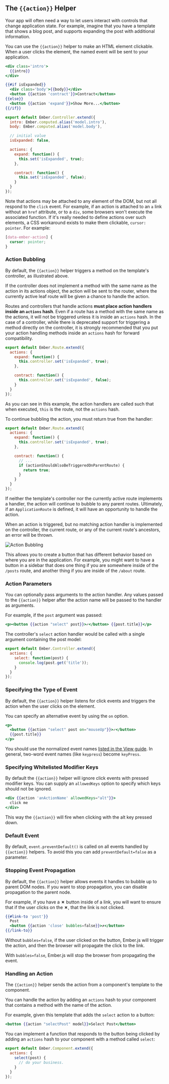 ## The `{{action}}` Helper

Your app will often need a way to let users interact with controls that
change application state. For example, imagine that you have a template
that shows a blog post, and supports expanding the post with additional
information.

You can use the `{{action}}` helper to make an HTML element clickable.
When a user clicks the element, the named event will be sent to your
application.

```app/templates/post.hbs
<div class='intro'>
  {{intro}}
</div>

{{#if isExpanded}}
  <div class='body'>{{body}}</div>
  <button {{action 'contract'}}>Contract</button>
{{else}}
  <button {{action 'expand'}}>Show More...</button>
{{/if}}
```

```app/controllers/post.js
export default Ember.Controller.extend({
  intro: Ember.computed.alias('model.intro'),
  body: Ember.computed.alias('model.body'),

  // initial value
  isExpanded: false,

  actions: {
    expand: function() {
      this.set('isExpanded', true);
    },

    contract: function() {
      this.set('isExpanded', false);
    }
  }
});
```

Note that actions may be attached to any element of the DOM, but not all
respond to the `click` event. For example, if an action is attached to an `a`
link without an `href` attribute, or to a `div`, some browsers won't execute
the associated function. If it's really needed to define actions over such
elements, a CSS workaround exists to make them clickable, `cursor: pointer`.
For example:

```css
[data-ember-action] {
  cursor: pointer;
}
```


### Action Bubbling

By default, the `{{action}}` helper triggers a method on the template's
controller, as illustrated above.

If the controller does not implement a method with the same name as the
action in its actions object, the action will be sent to the router, where
the currently active leaf route will be given a chance to handle the action.

Routes and controllers that handle actions **must place action handlers
inside an `actions` hash**. Even if a route has a method with the same name
as the actions, it will not be triggered unless it is inside an `actions` hash.
In the case of a controller, while there is deprecated support for triggering
a method directly on the controller, it is strongly recommended that you
put your action handling methods inside an `actions` hash for forward
compatibility.

```app/routes/post.js
export default Ember.Route.extend({
  actions: {
    expand: function() {
      this.controller.set('isExpanded', true);
    },

    contract: function() {
      this.controller.set('isExpanded', false);
    }
  }
});
```

As you can see in this example, the action handlers are called such
that when executed, `this` is the route, not the `actions` hash.

To continue bubbling the action, you must return true from the handler:

```app/routes/post.js
export default Ember.Route.extend({
  actions: {
    expand: function() {
      this.controller.set('isExpanded', true);
    },

    contract: function() {
      // ...
      if (actionShouldAlsoBeTriggeredOnParentRoute) {
        return true;
      }
    }
  }
});
```

If neither the template's controller nor the currently active route
implements a handler, the action will continue to bubble to any parent
routes. Ultimately, if an `ApplicationRoute` is defined, it will have an
opportunity to handle the action.

When an action is triggered, but no matching action handler is
implemented on the controller, the current route, or any of the
current route's ancestors, an error will be thrown.

![Action Bubbling](../../images/template-guide/action-bubbling.png)

This allows you to create a button that has different behavior based on
where you are in the application. For example, you might want to have a
button in a sidebar that does one thing if you are somewhere inside of
the `/posts` route, and another thing if you are inside of the `/about`
route.

### Action Parameters

You can optionally pass arguments to the action handler. Any values
passed to the `{{action}}` helper after the action name will be passed to
the handler as arguments.

For example, if the `post` argument was passed:

```handlebars
<p><button {{action "select" post}}>✓</button> {{post.title}}</p>
```

The controller's `select` action handler would be called with a single argument
containing the post model:

```app/controllers/post.js
export default Ember.Controller.extend({
  actions: {
    select: function(post) {
      console.log(post.get('title'));
    }
  }
});
```

### Specifying the Type of Event

By default, the `{{action}}` helper listens for click events and triggers
the action when the user clicks on the element.

You can specify an alternative event by using the `on` option.

```handlebars
<p>
  <button {{action "select" post on="mouseUp"}}>✓</button>
  {{post.title}}
</p>
```

You should use the normalized event names [listed in the View guide][1].
In general, two-word event names (like `keypress`) become `keyPress`.

[1]: http://emberjs.com/api/classes/Ember.View.html#toc_event-names

### Specifying Whitelisted Modifier Keys

By default the `{{action}}` helper will ignore click events with
pressed modifier keys. You can supply an `allowedKeys` option
to specify which keys should not be ignored.

```handlebars
<div {{action 'anActionName' allowedKeys="alt"}}>
  click me
</div>
```

This way the `{{action}}` will fire when clicking with the alt key
pressed down.

### Default Event
By default, `event.preventDefault()` is called on all events handled by `{{action}}` helpers. To avoid this you can add `preventDefault=false` as a parameter. 

### Stopping Event Propagation

By default, the `{{action}}` helper allows events it handles to bubble
up to parent DOM nodes. If you want to stop propagation, you can disable
propagation to the parent node.

For example, if you have a **✗** button inside of a link, you will want
to ensure that if the user clicks on the **✗**, that the link is not
clicked.

```handlebars
{{#link-to 'post'}}
  Post
  <button {{action 'close' bubbles=false}}>✗</button>
{{/link-to}}
```

Without `bubbles=false`, if the user clicked on the button, Ember.js
will trigger the action, and then the browser will propagate the click
to the link.

With `bubbles=false`, Ember.js will stop the browser from propagating
the event.

### Handling an Action

The `{{action}}` helper sends the action from a component's template to
the component.

You can handle the action by adding an `actions` hash to your component
that contains a method with the name of the action.

For example, given this template that adds the `select` action to a
button:

```app/templates/component/show-posts.hbs
<button {{action "selectPost" model}}>Select Post</button>
```

You can implement a function that responds to the button being clicked
by adding an `actions` hash to your component with a method called
`select`:


```app/components/show-posts.js
export default Ember.Component.extend({
  actions: {
    select(post) {
      // do your business.
    }
  }
});
```
